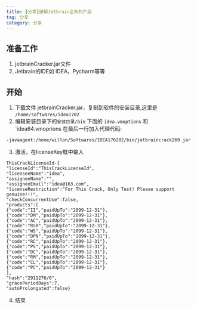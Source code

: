```yaml
---
title: [分享]破解Jetbrain全系列产品
tag: 分享
category: 分享
---
```



## 准备工作

1. jetbrainCracker.jar文件
2. Jetbrain的IDE如 IDEA，Pycharm等等

## 开始

1. 下载文件 jetbrainCracker.jar，复制到软件的安装目录,这里是 `/home/softwares/idea1702`
2. 编辑安装目录下的`安装目录/bin`  下面的 `idea.vmoptions` 和 `idea64.vmoprions 在最后一行加入代理代码:

```
-javaagent:/home/willon/Softwares/IDEA170202/bin/jetbraincrack269.jar
```

3. 激活，在licenseKey框中输入

```
ThisCrackLicenseId-{
"licenseId":"ThisCrackLicenseId",
"licenseeName":"idea",
"assigneeName":"",
"assigneeEmail":"idea@163.com",
"licenseRestriction":"For This Crack, Only Test! Please support genuine!!!",
"checkConcurrentUse":false,
"products":[
{"code":"II","paidUpTo":"2099-12-31"},
{"code":"DM","paidUpTo":"2099-12-31"},
{"code":"AC","paidUpTo":"2099-12-31"},
{"code":"RS0","paidUpTo":"2099-12-31"},
{"code":"WS","paidUpTo":"2099-12-31"},
{"code":"DPN","paidUpTo":"2099-12-31"},
{"code":"RC","paidUpTo":"2099-12-31"},
{"code":"PS","paidUpTo":"2099-12-31"},
{"code":"DC","paidUpTo":"2099-12-31"},
{"code":"RM","paidUpTo":"2099-12-31"},
{"code":"CL","paidUpTo":"2099-12-31"},
{"code":"PC","paidUpTo":"2099-12-31"}
],
"hash":"2911276/0",
"gracePeriodDays":7,
"autoProlongated":false}
```

4. 结束
